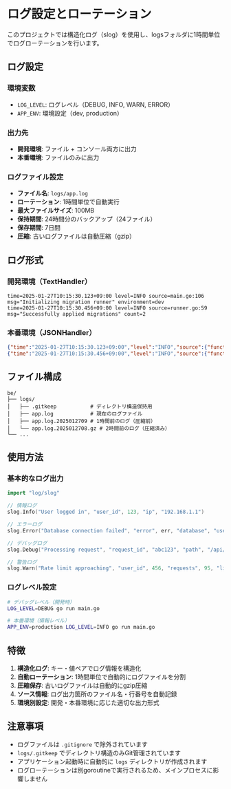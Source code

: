 # ログ設定とローテーション

このプロジェクトでは構造化ログ（slog）を使用し、logsフォルダに1時間単位でログローテーションを行います。

## ログ設定

### 環境変数
- `LOG_LEVEL`: ログレベル（DEBUG, INFO, WARN, ERROR）
- `APP_ENV`: 環境設定（dev, production）

### 出力先
- **開発環境**: ファイル + コンソール両方に出力
- **本番環境**: ファイルのみに出力

### ログファイル設定
- **ファイル名**: `logs/app.log`
- **ローテーション**: 1時間単位で自動実行
- **最大ファイルサイズ**: 100MB
- **保持期間**: 24時間分のバックアップ（24ファイル）
- **保存期間**: 7日間
- **圧縮**: 古いログファイルは自動圧縮（gzip）

## ログ形式

### 開発環境（TextHandler）
```
time=2025-01-27T10:15:30.123+09:00 level=INFO source=main.go:106 msg="Initializing migration runner" environment=dev
time=2025-01-27T10:15:30.456+09:00 level=INFO source=runner.go:59 msg="Successfully applied migrations" count=2
```

### 本番環境（JSONHandler）
```json
{"time":"2025-01-27T10:15:30.123+09:00","level":"INFO","source":{"function":"main.runMigrations","file":"main.go","line":106},"msg":"Initializing migration runner","environment":"dev"}
{"time":"2025-01-27T10:15:30.456+09:00","level":"INFO","source":{"function":"github.com/example/internal/migrations.(*MigrationRunner).RunMigrations","file":"runner.go","line":59},"msg":"Successfully applied migrations","count":2}
```

## ファイル構成

```
be/
├── logs/
│   ├── .gitkeep           # ディレクトリ構造保持用
│   ├── app.log            # 現在のログファイル
│   ├── app.log.2025012709 # 1時間前のログ（圧縮前）
│   └── app.log.2025012708.gz # 2時間前のログ（圧縮済み）
└── ...
```

## 使用方法

### 基本的なログ出力
```go
import "log/slog"

// 情報ログ
slog.Info("User logged in", "user_id", 123, "ip", "192.168.1.1")

// エラーログ
slog.Error("Database connection failed", "error", err, "database", "users")

// デバッグログ
slog.Debug("Processing request", "request_id", "abc123", "path", "/api/users")

// 警告ログ
slog.Warn("Rate limit approaching", "user_id", 456, "requests", 95, "limit", 100)
```

### ログレベル設定
```bash
# デバッグレベル（開発時）
LOG_LEVEL=DEBUG go run main.go

# 本番環境（情報レベル）
APP_ENV=production LOG_LEVEL=INFO go run main.go
```

## 特徴

1. **構造化ログ**: キー・値ペアでログ情報を構造化
2. **自動ローテーション**: 1時間単位で自動的にログファイルを分割
3. **圧縮保存**: 古いログファイルは自動的にgzip圧縮
4. **ソース情報**: ログ出力箇所のファイル名・行番号を自動記録
5. **環境別設定**: 開発・本番環境に応じた適切な出力形式

## 注意事項

- ログファイルは `.gitignore` で除外されています
- `logs/.gitkeep` でディレクトリ構造のみGit管理されています
- アプリケーション起動時に自動的に `logs` ディレクトリが作成されます
- ログローテーションは別goroutineで実行されるため、メインプロセスに影響しません